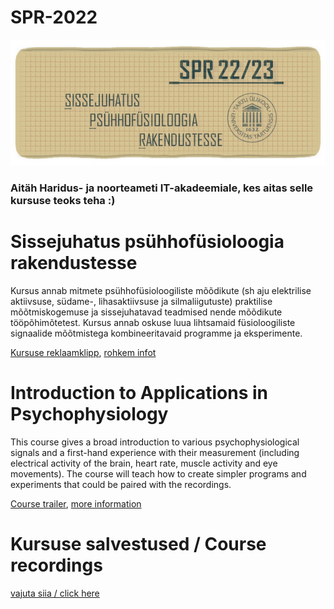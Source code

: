 # SPR-2022

![alt text](https://github.com/richardnaar/SPR-course/blob/main/Loengud/SPR22.jpg?raw=true)

### Aitäh Haridus- ja noorteameti IT-akadeemiale, kes aitas selle kursuse teoks teha :)

# Sissejuhatus psühhofüsioloogia rakendustesse


Kursus annab mitmete psühhofüsioloogiliste mõõdikute (sh aju elektrilise aktiivsuse, südame-, lihasaktiivsuse ja silmaliigutuste) praktilise mõõtmiskogemuse ja sissejuhatavad teadmised nende mõõdikute tööpõhimõtetest. Kursus annab oskuse luua lihtsamaid füsioloogiliste signaalide mõõtmistega kombineeritavaid programme ja eksperimente.

[Kursuse reklaamklipp](https://www.youtube.com/watch?v=ankLmtijDNE), [rohkem infot](https://ois2.ut.ee/#/courses/SVPH.00.058/version/cace951e-ffaa-58c4-ecf0-e446e0355b69/details)

# Introduction to Applications in Psychophysiology


This course gives a broad introduction to various psychophysiological signals and a first-hand experience with their measurement (including electrical activity of the brain, heart rate, muscle activity and eye movements). The course will teach how to create simpler programs and experiments that could be paired with the recordings.

[Course trailer](https://www.youtube.com/watch?v=ankLmtijDNE), [more information](https://ois2.ut.ee/#/courses/SVPH.00.058/version/cace951e-ffaa-58c4-ecf0-e446e0355b69/details)

# Kursuse salvestused  / Course recordings

[vajuta siia / click here](https://panopto.ut.ee/Panopto/Pages/Sessions/List.aspx?folderID=6cf1bfea-8290-41e0-9ddd-ace50126975c)

